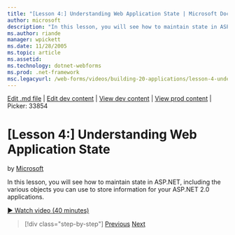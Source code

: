 ```yaml
---
title: "[Lesson 4:] Understanding Web Application State | Microsoft Docs"
author: microsoft
description: "In this lesson, you will see how to maintain state in ASP.NET, including the various objects you can use to store information for your ASP.NET 2.0 applicatio..."
ms.author: riande
manager: wpickett
ms.date: 11/28/2005
ms.topic: article
ms.assetid: 
ms.technology: dotnet-webforms
ms.prod: .net-framework
msc.legacyurl: /web-forms/videos/building-20-applications/lesson-4-understanding-web-application-state
---
```

[Edit .md file](C:\Projects\msc\dev\Msc.Www\Web.ASP\App_Data\github\web-forms\videos\building-20-applications\lesson-4-understanding-web-application-state.md) | [Edit dev content](http://www.aspdev.net/umbraco#/content/content/edit/26907) | [View dev content](http://docs.aspdev.net/tutorials/web-forms/videos/building-20-applications/lesson-4-understanding-web-application-state.html) | [View prod content](http://www.asp.net/web-forms/videos/building-20-applications/lesson-4-understanding-web-application-state) | Picker: 33854

[Lesson 4:] Understanding Web Application State
====================
by [Microsoft](https://github.com/microsoft)

In this lesson, you will see how to maintain state in ASP.NET, including the various objects you can use to store information for your ASP.NET 2.0 applications.

[&#9654; Watch video (40 minutes)](https://channel9.msdn.com/Blogs/ASP-NET-Site-Videos/lesson-4-understanding-web-application-state)

>[!div class="step-by-step"] [Previous](lesson-3-understanding-more-about-events-and-postback.md) [Next](lesson-5-debugging-and-tracing-your-website.md)